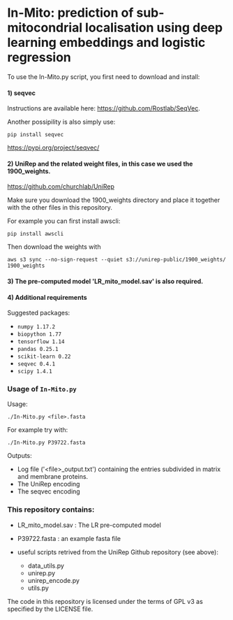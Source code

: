 # In-Mito: prediction of sub-mitocondrial localisation using deep learning embeddings and logistic regression

To use the In-Mito.py script, you first need to download and install:

#### 1) seqvec
Instructions are available here: https://github.com/Rostlab/SeqVec.

Another possipility is also simply use:

`pip install seqvec`

https://pypi.org/project/seqvec/

#### 2) UniRep and the related weight files, in this case we used the 1900_weights.

https://github.com/churchlab/UniRep

Make sure you download the 1900_weights directory and place it together with the other files in this repository.

For example you can first install awscli:

`pip install awscli`

Then download the weights with

`aws s3 sync --no-sign-request --quiet s3://unirep-public/1900_weights/ 1900_weights`

#### 3) The pre-computed model 'LR_mito_model.sav' is also required.

#### 4) Additional requirements


Suggested packages:

- `numpy 1.17.2`
- `biopython 1.77`
- `tensorflow 1.14`
- `pandas 0.25.1`
- `scikit-learn 0.22`
- `seqvec 0.4.1`
- `scipy 1.4.1`

### Usage of `In-Mito.py`

Usage:

`./In-Mito.py <file>.fasta`

For example try with:

`./In-Mito.py P39722.fasta`

Outputs:

- Log file ('\<file\>_output.txt') containing the entries subdivided in matrix and membrane proteins.
- The UniRep encoding
- The seqvec encoding

### This repository contains:


- LR_mito_model.sav : The LR pre-computed model 
- P39722.fasta : an example fasta file

- useful scripts retrived from the UniRep Github repository (see above):
  - data_utils.py
  - unirep.py
  - unirep_encode.py
  - utils.py

The code in this repository is licensed under the terms of GPL v3 as specified by the LICENSE file.
